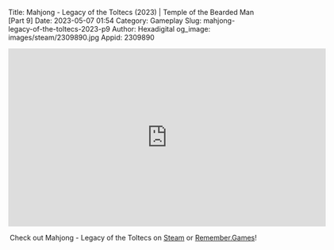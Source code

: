 Title: Mahjong - Legacy of the Toltecs (2023) | Temple of the Bearded Man [Part 9]
Date: 2023-05-07 01:54
Category: Gameplay
Slug: mahjong-legacy-of-the-toltecs-2023-p9
Author: Hexadigital
og_image: images/steam/2309890.jpg
Appid: 2309890

<center><iframe src="https://www.youtube.com/embed/OgDFgBDeW5k?feature=oembed" allow="accelerometer; autoplay; encrypted-media; gyroscope; picture-in-picture" width="640" height="360" frameborder="0"></iframe>

Check out Mahjong - Legacy of the Toltecs on [Steam](https://store.steampowered.com/app/2309890/?curator_clanid=34633900) or [Remember.Games](https://remember.games/game/7725/mahjong-legacy-of-the-toltecs/)!</center>